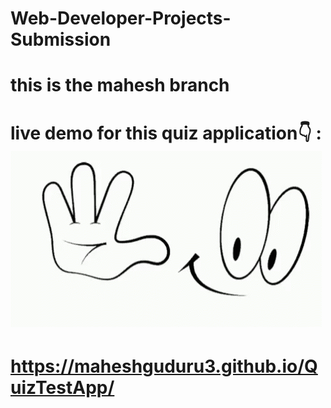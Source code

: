 # Web-Developer-Projects-Submission
# this is the mahesh branch 
# live demo for this quiz application👇 : ![Alt text](image.png)
# https://maheshguduru3.github.io/QuizTestApp/